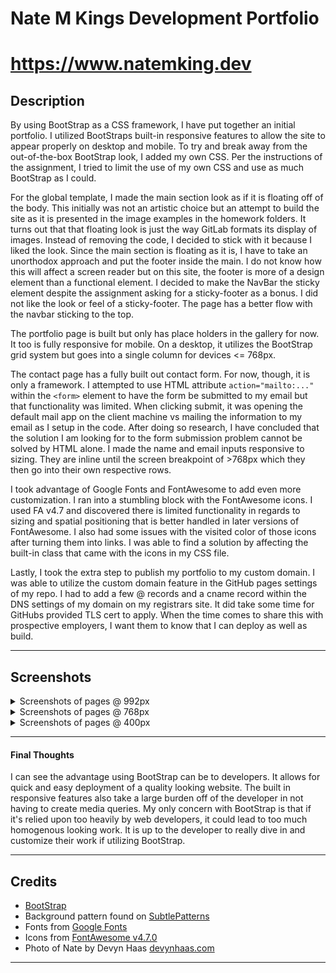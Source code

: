 # Nate M Kings Development Portfolio
# https://www.natemking.dev 

## Description

By using BootStrap as a CSS framework, I have put together an initial portfolio. I utilized BootStraps built-in responsive features to allow the site to appear properly on desktop and mobile. To try and break away from the out-of-the-box BootStrap look, I added my own CSS. Per the instructions of the assignment, I tried to limit the use of my own CSS and use as much BootStrap as I could.

For the global template, I made the main section look as if it is floating off of the body. This initially was not an artistic choice but an attempt to build the site as it is presented in the image examples in the homework folders. It turns out that that floating look is just the way GitLab formats its display of images. Instead of removing the code, I decided to stick with it because I liked the look. Since the main section is floating as it is, I have to take an unorthodox approach and put the footer inside the main. I do not know how this will affect a screen reader but on this site, the footer is more of a design element than a functional element. I decided to make the NavBar the sticky element despite the assignment asking for a sticky-footer as a bonus. I did not like the look or feel of a sticky-footer. The page has a better flow with the navbar sticking to the top.

The portfolio page is built but only has place holders in the gallery for now. It too is fully responsive for mobile. On a desktop, it utilizes the BootStrap grid system but goes into a single column for devices <= 768px.

The contact page has a fully built out contact form. For now, though, it is only a framework. I attempted to use HTML attribute `action="mailto:..."` within the `<form>` element to have the form be submitted to my email but that functionality was limited. When clicking submit, it was opening the default mail app on the client machine vs mailing the information to my email as I setup in the code. After doing so research, I have concluded that the solution I am looking for to the form submission problem cannot be solved by HTML alone. I made the name and email inputs responsive to sizing. They are inline until the screen breakpoint of >768px which they then go into their own respective rows. 

I took advantage of Google Fonts and FontAwesome to add even more customization. I ran into a stumbling block with the FontAwesome icons. I used FA v4.7 and discovered there is limited functionality in regards to sizing and spatial positioning that is better handled in later versions of FontAwesome. I also had some issues with the visited color of those icons after turning them into links. I was able to find a solution by affecting the built-in class that came with the icons in my CSS file.

Lastly, I took the extra step to publish my portfolio to my custom domain. I was able to utilize the custom domain feature in the GitHub pages settings of my repo. I had to add a few @ records and a cname record within the DNS settings of my domain on my registrars site. It did take some time for GitHubs provided TLS cert to apply.  When the time comes to share this with prospective employers, I want them to know that I can deploy as well as build. 

---
## Screenshots
<details>
<summary>Screenshots of pages @ 992px</summary>
<br>

index.html
![index.html @ 992px](./assets/screenshots/992-index.jpg?raw=true")
<br>
portfolio.html
![portfolio.html @ 992px](./assets/screenshots/992-portfolio.jpg?raw=true)
<br>
contact.html
![contact.html @ 992px](./assets/screenshots/992-contact.jpg?raw=true)

</details>

<details>
<summary>Screenshots of pages @ 768px</summary>
<br>

index.html
![index.html @ 992px](./assets/screenshots/768-index.jpg?raw=true")
<br>
portfolio.html
![portfolio.html @ 992px](./assets/screenshots/768-portfolio.jpg?raw=true)
<br>
contact.html
![contact.html @ 992px](./assets/screenshots/768-contact.jpg?raw=true)

</details>

<details>
<summary>Screenshots of pages @ 400px</summary>
<br>

index.html
<br>
![index.html @ 992px](./assets/screenshots/400-index.jpg?raw=true")

portfolio.html
<br>
![portfolio.html @ 992px](./assets/screenshots/400-portfolio.jpg?raw=true)

contact.html
<br>
![contact.html @ 992px](./assets/screenshots/400-contact.jpg?raw=true)

</details>

---

#### Final Thoughts
I can see the advantage using BootStrap can be to developers. It allows for quick and easy deployment of a quality looking website. The built in responsive features also take a large burden off of the developer in not having to create media queries. My only concern with BootStrap is that if it's relied upon too heavily by web developers, it could lead to too much homogenous looking work. It is up to the developer to really dive in and customize their work if utilizing BootStrap.

---

## Credits
 * [BootStrap](https://www.getbootstrap.com)
 * Background pattern found on [SubtlePatterns](https://www.subtlepatterns.com/)
 * Fonts from [Google Fonts](https://fonts.google.com)
 * Icons from [FontAwesome v4.7.0](https://fontawesome.com/v4.7.0/icons/)
 * Photo of Nate by Devyn Haas [devynhaas.com](http://www.devynhaas.com)

---